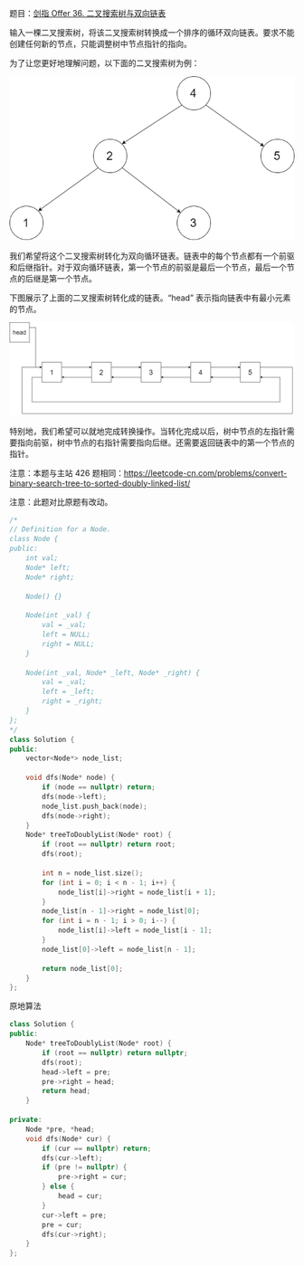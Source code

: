 题目：[剑指 Offer 36. 二叉搜索树与双向链表](https://leetcode.cn/problems/er-cha-sou-suo-shu-yu-shuang-xiang-lian-biao-lcof/)

输入一棵二叉搜索树，将该二叉搜索树转换成一个排序的循环双向链表。要求不能创建任何新的节点，只能调整树中节点指针的指向。

为了让您更好地理解问题，以下面的二叉搜索树为例：

![img](../../img/bstdlloriginalbst.png)

我们希望将这个二叉搜索树转化为双向循环链表。链表中的每个节点都有一个前驱和后继指针。对于双向循环链表，第一个节点的前驱是最后一个节点，最后一个节点的后继是第一个节点。

下图展示了上面的二叉搜索树转化成的链表。“head” 表示指向链表中有最小元素的节点。

![img](../../img/bstdllreturndll.png)

特别地，我们希望可以就地完成转换操作。当转化完成以后，树中节点的左指针需要指向前驱，树中节点的右指针需要指向后继。还需要返回链表中的第一个节点的指针。 

注意：本题与主站 426 题相同：https://leetcode-cn.com/problems/convert-binary-search-tree-to-sorted-doubly-linked-list/

注意：此题对比原题有改动。



```cpp
/*
// Definition for a Node.
class Node {
public:
    int val;
    Node* left;
    Node* right;

    Node() {}

    Node(int _val) {
        val = _val;
        left = NULL;
        right = NULL;
    }

    Node(int _val, Node* _left, Node* _right) {
        val = _val;
        left = _left;
        right = _right;
    }
};
*/
class Solution {
public:
    vector<Node*> node_list;

    void dfs(Node* node) {
        if (node == nullptr) return;
        dfs(node->left);
        node_list.push_back(node);
        dfs(node->right);
    }
    Node* treeToDoublyList(Node* root) {
        if (root == nullptr) return root;
        dfs(root);

        int n = node_list.size();
        for (int i = 0; i < n - 1; i++) {
            node_list[i]->right = node_list[i + 1];
        }
        node_list[n - 1]->right = node_list[0];
        for (int i = n - 1; i > 0; i--) {
            node_list[i]->left = node_list[i - 1];
        }
        node_list[0]->left = node_list[n - 1];

        return node_list[0];
    }
};
```

原地算法

```cpp
class Solution {
public:
    Node* treeToDoublyList(Node* root) {
        if (root == nullptr) return nullptr;
        dfs(root);
        head->left = pre;
        pre->right = head;
        return head;
    }

private:
    Node *pre, *head;
    void dfs(Node* cur) {
        if (cur == nullptr) return;
        dfs(cur->left);
        if (pre != nullptr) {
            pre->right = cur;
        } else {
            head = cur;
        }
        cur->left = pre;
        pre = cur;
        dfs(cur->right);
    }
};

```

